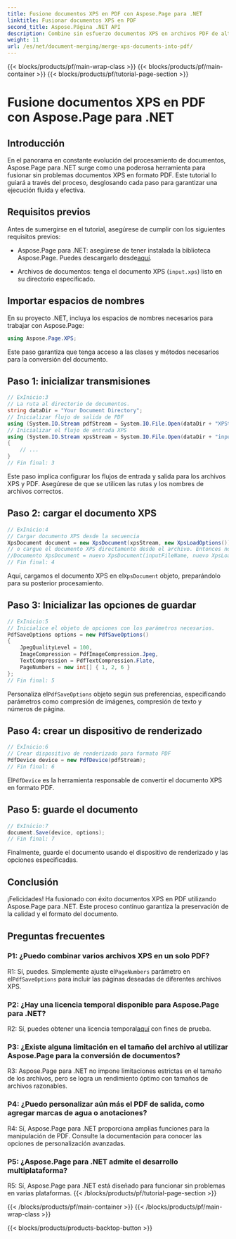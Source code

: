 ```yaml
---
title: Fusione documentos XPS en PDF con Aspose.Page para .NET
linktitle: Fusionar documentos XPS en PDF
second_title: Aspose.Página .NET API
description: Combine sin esfuerzo documentos XPS en archivos PDF de alta calidad utilizando Aspose.Page para .NET. Siga nuestra guía paso a paso para disfrutar de una experiencia de conversión de documentos sin problemas.
weight: 11
url: /es/net/document-merging/merge-xps-documents-into-pdf/
---
```


{{< blocks/products/pf/main-wrap-class >}}
{{< blocks/products/pf/main-container >}}
{{< blocks/products/pf/tutorial-page-section >}}

# Fusione documentos XPS en PDF con Aspose.Page para .NET

## Introducción

En el panorama en constante evolución del procesamiento de documentos, Aspose.Page para .NET surge como una poderosa herramienta para fusionar sin problemas documentos XPS en formato PDF. Este tutorial lo guiará a través del proceso, desglosando cada paso para garantizar una ejecución fluida y efectiva.

## Requisitos previos

Antes de sumergirse en el tutorial, asegúrese de cumplir con los siguientes requisitos previos:

-  Aspose.Page para .NET: asegúrese de tener instalada la biblioteca Aspose.Page. Puedes descargarlo desde[aquí](https://releases.aspose.com/page/net/).

- Archivos de documentos: tenga el documento XPS (`input.xps`) listo en su directorio especificado.

## Importar espacios de nombres

En su proyecto .NET, incluya los espacios de nombres necesarios para trabajar con Aspose.Page:

```csharp
using Aspose.Page.XPS;
```

Este paso garantiza que tenga acceso a las clases y métodos necesarios para la conversión del documento.

## Paso 1: inicializar transmisiones

```csharp
// ExInicio:3
// La ruta al directorio de documentos.
string dataDir = "Your Document Directory";
// Inicializar flujo de salida de PDF
using (System.IO.Stream pdfStream = System.IO.File.Open(dataDir + "XPStoPDF_out.pdf", System.IO.FileMode.OpenOrCreate, System.IO.FileAccess.Write))
// Inicializar el flujo de entrada XPS
using (System.IO.Stream xpsStream = System.IO.File.Open(dataDir + "input.xps", System.IO.FileMode.Open))
{
    // ...
}
// Fin final: 3
```

Este paso implica configurar los flujos de entrada y salida para los archivos XPS y PDF. Asegúrese de que se utilicen las rutas y los nombres de archivos correctos.

## Paso 2: cargar el documento XPS

```csharp
// ExInicio:4
// Cargar documento XPS desde la secuencia
XpsDocument document = new XpsDocument(xpsStream, new XpsLoadOptions());
// o cargue el documento XPS directamente desde el archivo. Entonces no se necesita xpsStream.
//Documento XpsDocument = nuevo XpsDocument(inputFileName, nuevo XpsLoadOptions());
// Fin final: 4
```

 Aquí, cargamos el documento XPS en el`XpsDocument` objeto, preparándolo para su posterior procesamiento.

## Paso 3: Inicializar las opciones de guardar

```csharp
// ExInicio:5
// Inicialice el objeto de opciones con los parámetros necesarios.
PdfSaveOptions options = new PdfSaveOptions()
{
    JpegQualityLevel = 100,
    ImageCompression = PdfImageCompression.Jpeg,
    TextCompression = PdfTextCompression.Flate,
    PageNumbers = new int[] { 1, 2, 6 }
};
// Fin final: 5
```

 Personaliza el`PdfSaveOptions` objeto según sus preferencias, especificando parámetros como compresión de imágenes, compresión de texto y números de página.

## Paso 4: crear un dispositivo de renderizado

```csharp
// ExInicio:6
// Crear dispositivo de renderizado para formato PDF
PdfDevice device = new PdfDevice(pdfStream);
// Fin final: 6
```

 El`PdfDevice` es la herramienta responsable de convertir el documento XPS en formato PDF.

## Paso 5: guarde el documento

```csharp
// ExInicio:7
document.Save(device, options);
// Fin final: 7
```

Finalmente, guarde el documento usando el dispositivo de renderizado y las opciones especificadas.

## Conclusión

¡Felicidades! Ha fusionado con éxito documentos XPS en PDF utilizando Aspose.Page para .NET. Este proceso continuo garantiza la preservación de la calidad y el formato del documento.

## Preguntas frecuentes

### P1: ¿Puedo combinar varios archivos XPS en un solo PDF?

 R1: Sí, puedes. Simplemente ajuste el`PageNumbers` parámetro en el`PdfSaveOptions` para incluir las páginas deseadas de diferentes archivos XPS.

### P2: ¿Hay una licencia temporal disponible para Aspose.Page para .NET?

 R2: Sí, puedes obtener una licencia temporal[aquí](https://purchase.aspose.com/temporary-license/) con fines de prueba.

### P3: ¿Existe alguna limitación en el tamaño del archivo al utilizar Aspose.Page para la conversión de documentos?

R3: Aspose.Page para .NET no impone limitaciones estrictas en el tamaño de los archivos, pero se logra un rendimiento óptimo con tamaños de archivos razonables.

### P4: ¿Puedo personalizar aún más el PDF de salida, como agregar marcas de agua o anotaciones?

R4: Sí, Aspose.Page para .NET proporciona amplias funciones para la manipulación de PDF. Consulte la documentación para conocer las opciones de personalización avanzadas.

### P5: ¿Aspose.Page para .NET admite el desarrollo multiplataforma?

R5: Sí, Aspose.Page para .NET está diseñado para funcionar sin problemas en varias plataformas.
{{< /blocks/products/pf/tutorial-page-section >}}

{{< /blocks/products/pf/main-container >}}
{{< /blocks/products/pf/main-wrap-class >}}

{{< blocks/products/products-backtop-button >}}
